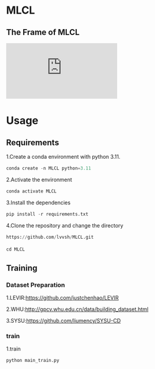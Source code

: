 # MLCL

## The Frame of MLCL
![](https://github.com/lvvsh/MLCL/blob/main/pipeline.pdf)

# Usage
## Requirements

1.Create a conda environment with python 3.11.

```python
conda create -n MLCL python=3.11
```

2.Activate the environment

```python
conda activate MLCL
````

3.Install the dependencies

```python
pip install -r requirements.txt
```

4.Clone the repository and change the directory

```python
https://github.com/lvvsh/MLCL.git

cd MLCL
```
## Training

### Dataset Preparation

1.LEVIR:https://github.com/justchenhao/LEVIR

2.WHU:http://gpcv.whu.edu.cn/data/building_dataset.html

3.SYSU:https://github.com/liumency/SYSU-CD

### train

1.train
```python
python main_train.py
```

